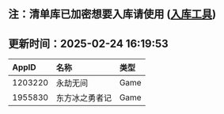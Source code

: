 ## 注：清单库已加密想要入库请使用 ([入库工具](https://github.com/BlankTMing/ManifestAutoUpdate/releases))

## 更新时间：2025-02-24 16:19:53
| AppID | 名称 | 类型  |
| :-------------------- | :----------------------------- | :----------- |
| 1203220 | 永劫无间| Game |
| 1955830 | 东方冰之勇者记| Game |
